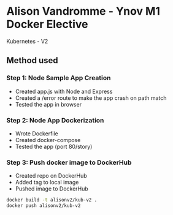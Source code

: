 # Alison Vandromme - Ynov M1 Docker Elective
Kubernetes - V2

## Method used

### Step 1: Node Sample App Creation

- Created app.js with Node and Express
- Created a /error route to make the app crash on path match
- Tested the app in browser

### Step 2: Node App Dockerization

- Wrote Dockerfile
- Created docker-compose
- Tested the app (port 80/story)

### Step 3: Push docker image to DockerHub

- Created repo on DockerHub
- Added tag to local image
- Pushed image to DockerHub

```sh
docker build -t alisonv2/kub-v2 .
docker push alisonv2/kub-v2
```

### 